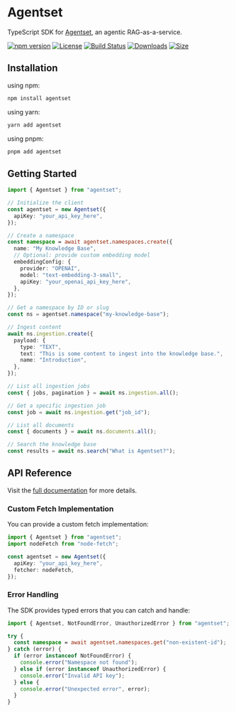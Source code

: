 # Agentset

TypeScript SDK for [Agentset](https://agentset.ai), an agentic RAG-as-a-service.

[![npm version][npm-badge]][npm]
[![License][license-badge]][license]
[![Build Status][build-badge]][build]
[![Downloads][downloads-badge]][npm]
[![Size][size-badge]][npm]

## Installation

using npm:

```sh
npm install agentset
```

using yarn:

```sh
yarn add agentset
```

using pnpm:

```sh
pnpm add agentset
```

## Getting Started

```typescript
import { Agentset } from "agentset";

// Initialize the client
const agentset = new Agentset({
  apiKey: "your_api_key_here",
});

// Create a namespace
const namespace = await agentset.namespaces.create({
  name: "My Knowledge Base",
  // Optional: provide custom embedding model
  embeddingConfig: {
    provider: "OPENAI",
    model: "text-embedding-3-small",
    apiKey: "your_openai_api_key_here",
  },
});

// Get a namespace by ID or slug
const ns = agentset.namespace("my-knowledge-base");

// Ingest content
await ns.ingestion.create({
  payload: {
    type: "TEXT",
    text: "This is some content to ingest into the knowledge base.",
    name: "Introduction",
  },
});

// List all ingestion jobs
const { jobs, pagination } = await ns.ingestion.all();

// Get a specific ingestion job
const job = await ns.ingestion.get("job_id");

// List all documents
const { documents } = await ns.documents.all();

// Search the knowledge base
const results = await ns.search("What is Agentset?");
```

## API Reference

Visit the [full documentation](https://docs.agentset.ai) for more details.

### Custom Fetch Implementation

You can provide a custom fetch implementation:

```typescript
import { Agentset } from "agentset";
import nodeFetch from "node-fetch";

const agentset = new Agentset({
  apiKey: "your_api_key_here",
  fetcher: nodeFetch,
});
```

### Error Handling

The SDK provides typed errors that you can catch and handle:

```typescript
import { Agentset, NotFoundError, UnauthorizedError } from "agentset";

try {
  const namespace = await agentset.namespaces.get("non-existent-id");
} catch (error) {
  if (error instanceof NotFoundError) {
    console.error("Namespace not found");
  } else if (error instanceof UnauthorizedError) {
    console.error("Invalid API key");
  } else {
    console.error("Unexpected error", error);
  }
}
```

<!-- Links -->

[docs]: https://docs.agentset.ai/
[build-badge]: https://github.com/agentset-ai/agentset/actions/workflows/release.yml/badge.svg
[build]: https://github.com/agentset-ai/agentset/actions/workflows/release.yml
[license-badge]: https://badgen.net/github/license/agentset-ai/agentset
[license]: https://github.com/agentset-ai/agentset/blob/main/LICENSE
[npm]: https://www.npmjs.com/package/agentset
[npm-badge]: https://badgen.net/npm/v/agentset
[downloads-badge]: https://img.shields.io/npm/dm/agentset.svg
[size-badge]: https://badgen.net/packagephobia/publish/agentset
